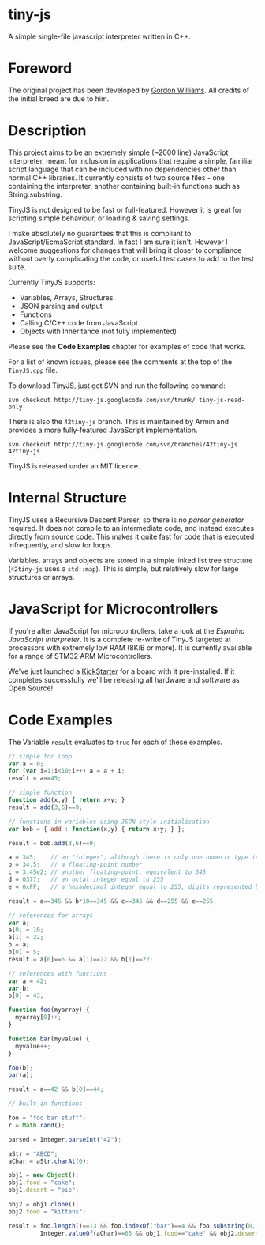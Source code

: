 tiny-js
=======

A simple single-file javascript interpreter written in C++.

Foreword
========

The original project has been developed by [Gordon Williams](www.pur3.co.uk). All credits of the initial breed are due to him.

Description
===========

This project aims to be an extremely simple (~2000 line) JavaScript interpreter, meant for inclusion in applications that require a simple, familiar script language that can be included with no dependencies other than normal C++ libraries. It currently consists of two source files - one containing the interpreter, another containing built-in functions such as String.substring.

TinyJS is not designed to be fast or full-featured. However it is great for scripting simple behaviour, or loading & saving settings.

I make absolutely no guarantees that this is compliant to JavaScript/EcmaScript standard. In fact I am sure it isn't. However I welcome suggestions for changes that will bring it closer to compliance without overly complicating the code, or useful test cases to add to the test suite.

Currently TinyJS supports:

* Variables, Arrays, Structures
* JSON parsing and output
* Functions
* Calling C/C++ code from JavaScript
* Objects with Inheritance (not fully implemented)

Please see the **Code Examples** chapter for examples of code that works.

For a list of known issues, please see the comments at the top of the `TinyJS.cpp` file.

To download TinyJS, just get SVN and run the following command:

```
svn checkout http://tiny-js.googlecode.com/svn/trunk/ tiny-js-read-only
```

There is also the `42tiny-js` branch. This is maintained by Armin and provides a more fully-featured JavaScript implementation.

```
svn checkout http://tiny-js.googlecode.com/svn/branches/42tiny-js 42tiny-js
```

TinyJS is released under an MIT licence.

Internal Structure
==================

TinyJS uses a Recursive Descent Parser, so there is no *parser generator* required. It does not compile to an intermediate code, and instead executes directly from source code. This makes it quite fast for code that is executed infrequently, and slow for loops.

Variables, arrays and objects are stored in a simple linked list tree structure (`42tiny-js` uses a `std::map`). This is simple, but relatively slow for large structures or arrays.

JavaScript for Microcontrollers
===============================

If you're after JavaScript for microcontrollers, take a look at the *Espruino JavaScript Interpreter*. It is a complete re-write of TinyJS targeted at processors with extremely low RAM (8KiB or more). It is currently available for a range of STM32 ARM Microcontrollers.

We've just launched a [KickStarter](http://www.kickstarter.com/projects/48651611/espruino-javascript-for-things) for a board with it pre-installed. If it completes successfully we'll be releasing all hardware and software as Open Source!

Code Examples
=============

The Variable `result` evaluates to `true` for each of these examples.

```javascript
// simple for loop
var a = 0;
for (var i=1;i<10;i++) a = a + i;
result = a==45;
```

```javascript
// simple function
function add(x,y) { return x+y; }
result = add(3,6)==9;
```

```javascript
// functions in variables using JSON-style initialisation
var bob = { add : function(x,y) { return x+y; } };

result = bob.add(3,6)==9;
```

```javascript
a = 345;    // an "integer", although there is only one numeric type in JavaScript
b = 34.5;   // a floating-point number
c = 3.45e2; // another floating-point, equivalent to 345
d = 0377;   // an octal integer equal to 255
e = 0xFF;   // a hexadecimal integer equal to 255, digits represented by the letters A-F may be upper or lowercase

result = a==345 && b*10==345 && c==345 && d==255 && e==255;
```

```javascript
// references for arrays
var a;
a[0] = 10;
a[1] = 22;
b = a;
b[0] = 5;
result = a[0]==5 && a[1]==22 && b[1]==22;
```

```javascript
// references with functions
var a = 42;
var b;
b[0] = 43;

function foo(myarray) {
  myarray[0]++;
}

function bar(myvalue) {
  myvalue++;
}

foo(b);
bar(a);

result = a==42 && b[0]==44;
```

```javascript
// built-in functions

foo = "foo bar stuff";
r = Math.rand();

parsed = Integer.parseInt("42");

aStr = "ABCD";
aChar = aStr.charAt(0);

obj1 = new Object();
obj1.food = "cake";
obj1.desert = "pie";

obj2 = obj1.clone();
obj2.food = "kittens";

result = foo.length()==13 && foo.indexOf("bar")==4 && foo.substring(8,13)=="stuff" && parsed==42 && 
         Integer.valueOf(aChar)==65 && obj1.food=="cake" && obj2.desert=="pie";
```
